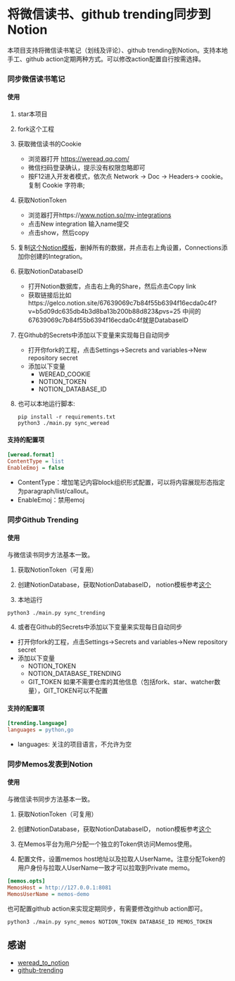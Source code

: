 # 将微信读书、github trending同步到Notion

本项目支持将微信读书笔记（划线及评论）、github trending到Notion。支持本地手工、github action定期两种方式。可以修改action配置自行按需选择。

### 同步微信读书笔记

#### 使用

1. star本项目

2. fork这个工程

3. 获取微信读书的Cookie

   * 浏览器打开 https://weread.qq.com/
   * 微信扫码登录确认，提示没有权限忽略即可
   * 按F12进入开发者模式，依次点 Network -> Doc -> Headers-> cookie。复制 Cookie 字符串;

4. 获取NotionToken

   * 浏览器打开https://www.notion.so/my-integrations
   * 点击New integration 输入name提交
   * 点击show，然后copy

5. 复制[这个Notion模板](https://gelco.notion.site/67639069c7b84f55b6394f16ecda0c4f?v=b5d09dc635db4b3d8ba13b200b88d823&pvs=25)，删掉所有的数据，并点击右上角设置，Connections添加你创建的Integration。

6. 获取NotionDatabaseID

   * 打开Notion数据库，点击右上角的Share，然后点击Copy link
   * 获取链接后比如https://gelco.notion.site/67639069c7b84f55b6394f16ecda0c4f?v=b5d09dc635db4b3d8ba13b200b88d823&pvs=25 中间的67639069c7b84f55b6394f16ecda0c4f就是DatabaseID

7. 在Github的Secrets中添加以下变量来实现每日自动同步

   * 打开你fork的工程，点击Settings->Secrets and variables->New repository secret
   * 添加以下变量
     * WEREAD_COOKIE
     * NOTION_TOKEN
     * NOTION_DATABASE_ID

8. 也可以本地运行脚本: 

   ```shell
   pip install -r requirements.txt
   python3 ./main.py sync_weread 
   ```

#### 支持的配置项

```ini
[weread.format]
ContentType = list
EnableEmoj = false
```

- ContentType：增加笔记内容block组织形式配置，可以将内容展现形态指定为paragraph/list/callout。
- EnableEmoj：禁用emoj



### 同步Github Trending

#### 使用

与微信读书同步方法基本一致。

1. 获取NotionToken（可复用）

2. 创建NotionDatabase，获取NotionDatabaseID， notion模板参考[这个](https://gelco.notion.site/77a3c6c8c2fb405e8347a7bde96d51d1?v=5c6464969afa432ea473f07c7b6959e8)

3. 本地运行

```shell
python3 ./main.py sync_trending
```

4. 或者在Github的Secrets中添加以下变量来实现每日自动同步

* 打开你fork的工程，点击Settings->Secrets and variables->New repository secret
* 添加以下变量
  * NOTION_TOKEN
  * NOTION_DATABASE_TRENDING
  * GIT_TOKEN
如果不需要仓库的其他信息（包括fork、star、watcher数量），GIT_TOKEN可以不配置

#### 支持的配置项

```ini
[trending.language]
languages = python,go
```

- languages: 关注的项目语言，不允许为空


### 同步Memos发表到Notion

#### 使用

与微信读书同步方法基本一致。

1. 获取NotionToken（可复用）

2. 创建NotionDatabase，获取NotionDatabaseID， notion模板参考[这个](https://gelco.notion.site/b840c05d92af44719ee3d9d7f73010f8?v=f0a726764fa3455b9a28f50783eea58a&pvs=4)

3. 在Memos平台为用户分配一个独立的Token供访问Memos使用。
   
4. 配置文件，设置memos host地址以及拉取人UserName。注意分配Token的用户身份与拉取人UserName一致才可以拉取到Private memo。

```ini
[memos.opts]
MemosHost = http://127.0.0.1:8081
MemosUserName = memos-demo
```

也可配置github action来实现定期同步，有需要修改github action即可。

```shell
python3 ./main.py sync_memos NOTION_TOKEN DATABASE_ID MEMOS_TOKEN
```


## 感谢

- [weread_to_notion](https://github.com/malinkang/weread_to_notion)
- [github-trending](https://github.com/bonfy/github-trending)
